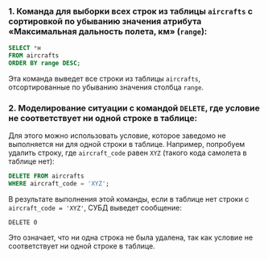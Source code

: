 ### 1. Команда для выборки всех строк из таблицы `aircrafts` с сортировкой по убыванию значения атрибута «Максимальная дальность полета, км» (`range`):

```sql
SELECT *н
FROM aircrafts
ORDER BY range DESC;
```

Эта команда выведет все строки из таблицы `aircrafts`, отсортированные по убыванию значения столбца `range`.

### 2. Моделирование ситуации с командой `DELETE`, где условие не соответствует ни одной строке в таблице:

Для этого можно использовать условие, которое заведомо не выполняется ни для одной строки в таблице. Например, попробуем удалить строку, где `aircraft_code` равен `XYZ` (такого кода самолета в таблице нет):

```sql
DELETE FROM aircrafts
WHERE aircraft_code = 'XYZ';
```

В результате выполнения этой команды, если в таблице нет строки с `aircraft_code = 'XYZ'`, СУБД выведет сообщение:

```
DELETE 0
```

Это означает, что ни одна строка не была удалена, так как условие не соответствует ни одной строке в таблице.